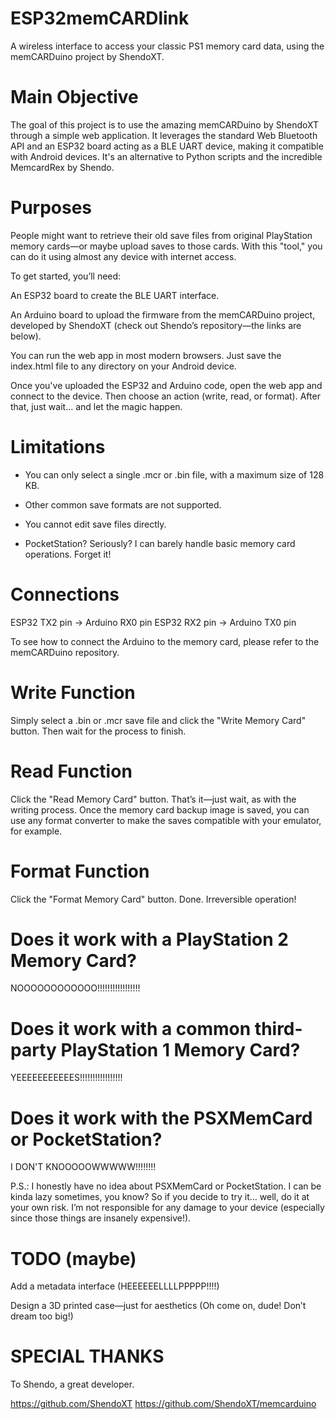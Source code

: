 # ESP32memCARDlink

A wireless interface to access your classic PS1 memory card data, using the memCARDuino project by ShendoXT.

# Main Objective

The goal of this project is to use the amazing memCARDuino by ShendoXT through a simple web application. It leverages the standard Web Bluetooth API and an ESP32 board acting as a BLE UART device, making it compatible with Android devices. It's an alternative to Python scripts and the incredible MemcardRex by Shendo.

# Purposes

People might want to retrieve their old save files from original PlayStation memory cards—or maybe upload saves to those cards. With this "tool," you can do it using almost any device with internet access.

To get started, you’ll need:

An ESP32 board to create the BLE UART interface.

An Arduino board to upload the firmware from the memCARDuino project, developed by ShendoXT (check out Shendo’s repository—the links are below).

You can run the web app in most modern browsers. Just save the index.html file to any directory on your Android device.

Once you've uploaded the ESP32 and Arduino code, open the web app and connect to the device. Then choose an action (write, read, or format). After that, just wait... and let the magic happen.

# Limitations

- You can only select a single .mcr or .bin file, with a maximum size of 128 KB.

- Other common save formats are not supported.

- You cannot edit save files directly.

- PocketStation? Seriously? I can barely handle basic memory card operations. Forget it!

# Connections

ESP32 TX2 pin → Arduino RX0 pin
ESP32 RX2 pin → Arduino TX0 pin

To see how to connect the Arduino to the memory card, please refer to the memCARDuino repository.

# Write Function

Simply select a .bin or .mcr save file and click the "Write Memory Card" button. Then wait for the process to finish.

# Read Function

Click the "Read Memory Card" button. That’s it—just wait, as with the writing process. Once the memory card backup image is saved, you can use any format converter to make the saves compatible with your emulator, for example.

# Format Function

Click the "Format Memory Card" button. Done. Irreversible operation!

# Does it work with a PlayStation 2 Memory Card?

NOOOOOOOOOOOO!!!!!!!!!!!!!!!!!

# Does it work with a common third-party PlayStation 1 Memory Card?

YEEEEEEEEEEES!!!!!!!!!!!!!!!!!

# Does it work with the PSXMemCard or PocketStation?

I DON'T KNOOOOOWWWWW!!!!!!!!

P.S.: I honestly have no idea about PSXMemCard or PocketStation. I can be kinda lazy sometimes, you know? So if you decide to try it… well, do it at your own risk. I’m not responsible for any damage to your device (especially since those things are insanely expensive!).

# TODO (maybe)

Add a metadata interface (HEEEEEELLLLPPPPP!!!!)

Design a 3D printed case—just for aesthetics (Oh come on, dude! Don’t dream too big!)

# SPECIAL THANKS

To Shendo, a great developer.

https://github.com/ShendoXT
https://github.com/ShendoXT/memcarduino
